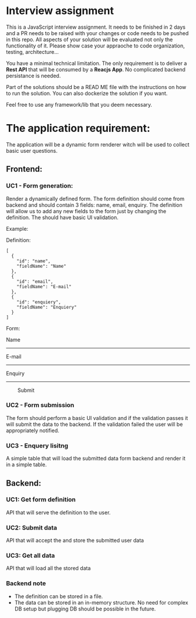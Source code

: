 # Interview assignment

This is a JavaScript interview assignment. It needs to be finished in 2 days and a PR needs to be raised with your changes or code needs to be pushed in this repo. All aspects of your solution will be evaluated not only the functionality of it. Please show case your appraoche to code organization, testing, architecture...

You have a minimal technical limitation. The only requirement is to deliver a **Rest API** that will be consumed by a **Reacjs App**. No complicated backend persistance is needed.

Part of the solutions should be a READ ME file with the instructions on how to run the solution. You can also dockerize the solution if you want.

Feel free to use any framework/lib that you deem necessary.

# The application requirement:
The application will be a dynamic form renderer witch will be used to collect basic user questions. 

## Frontend:
### UC1 - Form generation: 
Render a dynamically defined form. The form definition should come from backend and should contain 3 fields: name, email, enquiry.
The definition will allow us to add any new fields to the form just by changing the definition. 
The should have basic UI validation. 

Example:

Definition:
```
[
  {
    "id": "name",
    "fieldName": "Name"
  },
  {
    "id": "email",
    "fieldName": "E-mail"
  },
  {
    "id": "enquiery",
    "fieldName": "Enquiery"
  }
]
```

Form:

Name
_________
E-mail
_________
Enquiry

______________

        Submit 


### UC2 - Form submission
The form should perform a basic UI validation and if the validation passes it will submit the data to the backend.
If the validation failed the user will be appropriately notified.

### UC3 - Enquery lisitng
A simple table that will load the submitted data form backend and render it in a simple table.

## Backend:
### UC1: Get form definition
API that will serve the definition to the user.
### UC2: Submit data
API that will accept the and store the submitted user data
### UC3: Get all data
API that will load all the stored data
### Backend note
* The definition can be stored in a file.
* The data can be stored in an in-memory structure. No need for complex DB setup but plugging DB should be possible in the future.
